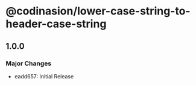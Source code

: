 # @codinasion/lower-case-string-to-header-case-string

## 1.0.0

### Major Changes

- eadd657: Initial Release
